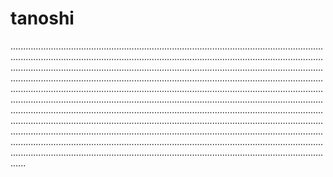 # tanoshi

..........................................................................................................................................................................................................................................................................................................................................................................................................................................................................................................................................................................................................................................................................................................................................................................................................................................................................................................................................................................................................................................................................................................................................................................................................................................................................................................................................................................................................................